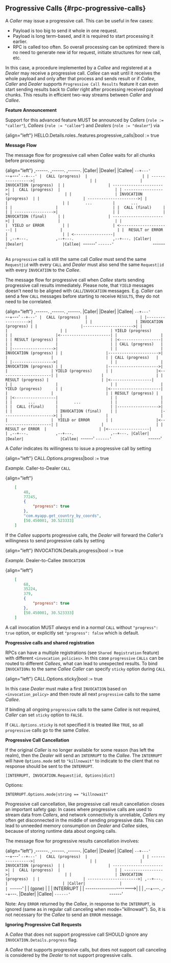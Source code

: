 ## Progressive Calls {#rpc-progressive-calls}

A *Caller* may issue a progressive call. This can be useful in few cases:

* Payload is too big to send it whole in one request.
* Payload is long term-based, and it is required to start processing it earlier.
* RPC is called too often. So overall processing can be optimized: there is no need to generate new id for request,
  initiate structures for new call, etc.

In this case, a procedure implemented by a *Callee* and registered at a *Dealer* may receive a progressive call.
*Callee* can wait until it receives the whole payload and only after that process and sends result or 
if *Callee*, *Caller* and *Dealer* supports `Progressive Call Results` feature it can even start sending results 
back to *Caller* right after processing received payload chunks.
This results in efficient two-way streams between *Caller* and *Callee*.

**Feature Announcement**

Support for this advanced feature MUST be announced by *Callers* (`role := "caller"`), *Callees* (`role := "callee"`) and *Dealers* (`role := "dealer"`) via

{align="left"}
HELLO.Details.roles.<role>.features.progressive_calls|bool := true

**Message Flow**

The message flow for progressive call when *Callee* waits for all chunks before processing:

{align="left"}
,------.            ,------.                 ,------.
|Caller|            |Dealer|                 |Callee|
`--+---'            `--+---'                 `--+---'
   |  CALL (progress)  |                        |
   | ----------------->|                        |
   |                   | INVOCATION (progress)  |
   |                   | ---------------------->|
   |  CALL (progress)  |                        |
   | ----------------->|                        |
   |                   | INVOCATION (progress)  |
   |                   | ---------------------->|
   |                   |                        |
   |       ...         |       ...              |
   |                   |                        |
   |  CALL (final)     |                        |
   | ----------------->|                        |
   |                   | INVOCATION (final)     |
   |                   | ---------------------->|
   |                   |                        |
   |                   |  YIELD or ERROR        |
   |                   | <----------------------|
   |                   |                        |
   |  RESULT or ERROR  |                        |
   | <-----------------|                        |
,--+---.            ,--+---.                 ,--+---.
|Caller|            |Dealer|                 |Callee|
`------'            `------'                 `------'

As `progressive` call is still the same call *Callee* must send the same `Request|id` with every `CALL` and *Dealer*
must also send the same `Request|id` with every `INVOCATION` to the *Callee*.


The message flow for progressive call when *Callee* starts sending progressive call results immediately. Please note,
that `YIELD` messages doesn't need to be aligned with `CALL`/`INVOCATION` messages. E.g. *Caller* can send a few 
`CALL` messages before starting to receive `RESULTS`, they do not need to be correlated. 

{align="left"}
,------.            ,------.                ,------.
|Caller|            |Dealer|                |Callee|
`--+---'            `--+---'                `--+---'
   |  CALL (progress)  |                       |
   |------------------>|                       |
   |                   | INVOCATION (progress) |
   |                   |---------------------->|
   |                   |                       |
   |                   | YIELD (progress)      |
   |                   |<----------------------|
   |                   |                       |
   | RESULT (progress) |                       |
   |<------------------|                       |
   |                   |                       |
   | CALL (progress)   |                       |
   |------------------>|                       |
   |                   | INVOCATION (progress) |
   |                   |---------------------->|
   |                   |                       |
   | CALL (progress)   |                       |
   |------------------>|                       |
   |                   | INVOCATION (progress) |
   |                   |---------------------->|
   |                   | YIELD (progress)      |
   |                   |<----------------------|
   |                   |                       |
   | RESULT (progress) |                       |
   |<------------------|                       |
   |                   |                       |
   |                   | YIELD (progress)      |
   |                   |<----------------------|
   |                   |                       |
   | RESULT (progress) |                       |
   |<------------------|                       |
   |                   |                       |
   |       ...         |       ...             |
   |                   |                       |
   |  CALL (final)     |                       |
   |------------------>|                       |
   |                   | INVOCATION (final)    |
   |                   |---------------------->|
   |                   |                       |
   |                   |  YIELD or ERROR       |
   |                   |<----------------------|
   |                   |                       |
   |  RESULT or ERROR  |                       |
   |<------------------|                       |
,--+---.            ,--+---.                ,--+---.
|Caller|            |Dealer|                |Callee|
`------'            `------'                `------'

A *Caller* indicates its willingness to issue a progressive call by setting

{align="left"}
CALL.Options.progress|bool := true

*Example.* Caller-to-Dealer `CALL`

{align="left"}
```json
    [
        48,
        77245,
        {
            "progress": true
        },
        "com.myapp.get_country_by_coords",
        [50.450001, 30.523333]
    ]
```

If the *Callee* supports progressive calls, the *Dealer* will forward the *Caller's* willingness to send progressive calls by setting

{align="left"}
INVOCATION.Details.progress|bool := true


*Example.* Dealer-to-Callee `INVOCATION`

{align="left"}
```json
    [
        68,
        35224,
        379,
        {
            "progress": true
        },
        [50.450001, 30.523333]
    ]
```

A call invocation MUST *always* end in a *normal* `CALL` without `"progress": true` option, or explicitly set `"progress": false` which is default.

**Progressive calls and shared registration**

RPCs can have a multiple registrations (see `Shared Registration` feature) with different `<invocation_policies>`.
In this case `progressive` `CALLs` can be routed to different *Callees*, what can lead to unexpected results.
To bind `INVOCATIONs` to the same *Callee* *Caller* can specify `sticky` option during `CALL`

{align="left"}
CALL.Options.sticky|bool := true


In this case *Dealer* must make a first `INVOCATION` based on `<invocation_policy>` and then route all next `progressive` 
calls to the same *Callee*.

If binding all ongoing `progressive` calls to the same *Callee* is not required, *Caller* can set `sticky` option to `FALSE`. 

If `CALL.Options.sticky` is not specified it is treated like `TRUE`, so all `progressive`
calls go to the same *Callee*.

**Progressive Call Cancellation**

If the original *Caller* is no longer available for some reason (has left the realm), then the *Dealer* will send 
an `INTERRUPT` to the *Callee*. The `INTERRUPT` will have `Options.mode` set to `"killnowait"` to indicate to the 
client that no response should be sent to the `INTERRUPT`.

```
[INTERRUPT, INVOCATION.Request|id, Options|dict]
```
Options:
```
INTERRUPT.Options.mode|string == "killnowait"
```

Progressive call cancellation, like progressive call result cancellation closes an important safety gap: 
In cases where progressive calls are used to stream data from *Callers*, and network connectivity is unreliable, 
*Callers* my often get disconnected in the middle of sending progressive data. This can lead to unneeded memory
consumption on *Dealer* and *Callee* sides, because of storing runtime data about ongoing calls.

The message flow for progressive results cancellation involves:

{align="left"}
,------.            ,------.                 ,------.
|Caller|            |Dealer|                 |Callee|
`--+---'            `--+---'                 `--+---'
   |  CALL (progress)  |                        |
   | ----------------->|                        |
   |                   | INVOCATION (progress)  |
   |                   | ---------------------->|
   |  CALL (progress)  |                        |
   | ----------------->|                        |
   |                   | INVOCATION (progress)  |
   |                   | ---------------------->|
,--+---.               |                        |
|Caller|               |                        |
`------'               |                        |
 (gone)                |                        |
                       |       INTERRUPT        |
                       | ---------------------->|
                       |                        |
                    ,--+---.                 ,--+---.
                    |Dealer|                 |Callee|
                    `------'                 `------'


Note: Any `ERROR` returned by the *Callee*, in response to the `INTERRUPT`, is ignored (same as in regular call 
canceling when mode="killnowait"). So, it is not necessary for the *Callee* to send an `ERROR` message.

**Ignoring Progressive Call Requests**

A *Callee* that does not support progressive call SHOULD ignore any `INVOCATION.Details.progress` flag.

A *Callee* that supports progressive calls, but does not support call canceling is considered by the *Dealer* to 
not support progressive calls.
